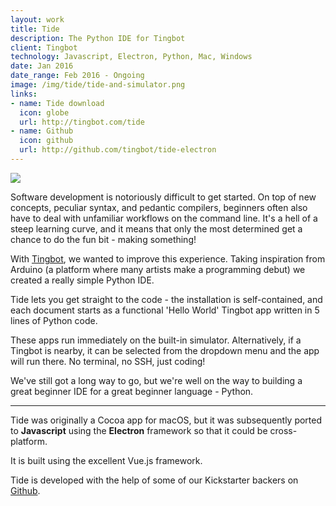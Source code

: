 ```yaml
---
layout: work
title: Tide
description: The Python IDE for Tingbot
client: Tingbot
technology: Javascript, Electron, Python, Mac, Windows
date: Jan 2016
date_range: Feb 2016 - Ongoing
image: /img/tide/tide-and-simulator.png
links:
- name: Tide download
  icon: globe
  url: http://tingbot.com/tide
- name: Github
  icon: github
  url: http://github.com/tingbot/tide-electron
---
```


![]({{page.image}})

Software development is notoriously difficult to get started. On top of new concepts, peculiar syntax, and pedantic compilers, beginners often also have to deal with unfamiliar workflows on the command line. It's a hell of a steep learning curve, and it means that only the most determined get a chance to do the fun bit - making something!

With [Tingbot](/work/tingbot/), we wanted to improve this experience. Taking inspiration from Arduino (a platform where many artists make a programming debut) we created a really simple Python IDE.

Tide lets you get straight to the code - the installation is self-contained, and each document starts as a functional 'Hello World' Tingbot app written in 5 lines of Python code.

These apps run immediately on the built-in simulator. Alternatively, if a Tingbot is nearby, it can be selected from the dropdown menu and the app will run there. No terminal, no SSH, just coding!

We've still got a long way to go, but we're well on the way to building a great beginner IDE for a great beginner language - Python.

---

Tide was originally a Cocoa app for macOS, but it was subsequently ported to **Javascript** using the **Electron** framework so that it could be cross-platform.

It is built using the excellent Vue.js framework.

Tide is developed with the help of some of our Kickstarter backers on [Github](http://github.com/tingbot/tide-electron).
